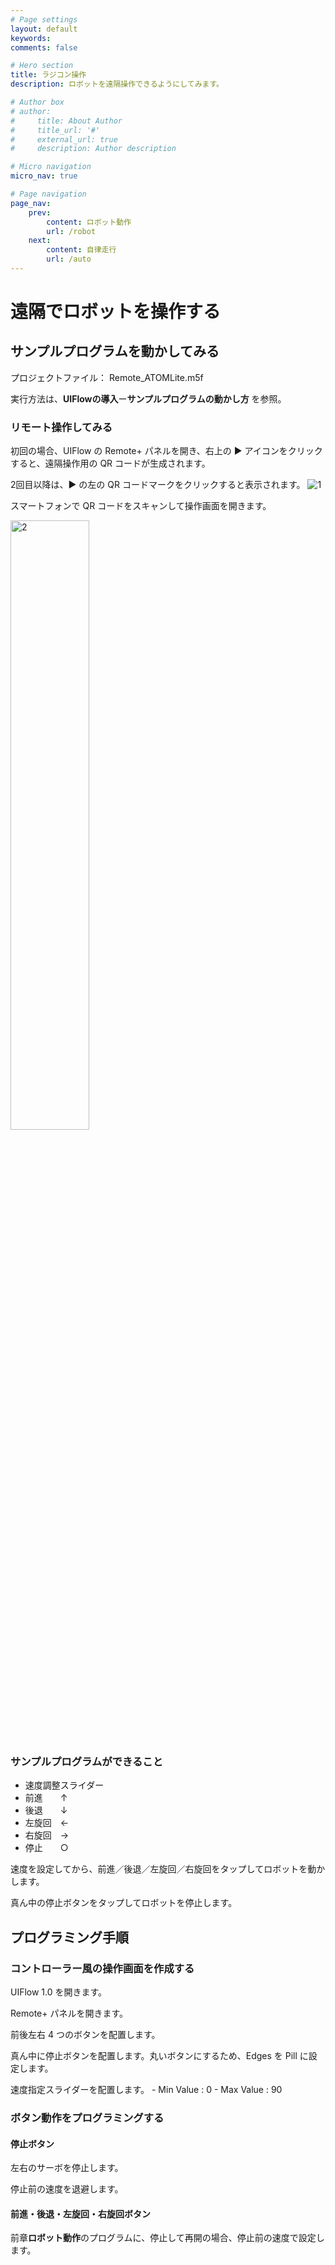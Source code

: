 ```yaml
---
# Page settings
layout: default
keywords:
comments: false

# Hero section
title: ラジコン操作
description: ロボットを遠隔操作できるようにしてみます。

# Author box
# author:
#     title: About Author
#     title_url: '#'
#     external_url: true
#     description: Author description

# Micro navigation
micro_nav: true

# Page navigation
page_nav:
    prev:
        content: ロボット動作
        url: /robot
    next:
        content: 自律走行
        url: /auto
---
```


# 遠隔でロボットを操作する

## サンプルプログラムを動かしてみる
プロジェクトファイル： Remote_ATOMLite.m5f

実行方法は、**UIFlowの導入**ー**サンプルプログラムの動かし方** を参照。

### リモート操作してみる
初回の場合、UIFlow の Remote+ パネルを開き、右上の ▶ アイコンをクリックすると、遠隔操作用の QR コードが生成されます。

2回目以降は、▶ の左の QR コードマークをクリックすると表示されます。
![1](../images/remote/1.png)

スマートフォンで QR コードをスキャンして操作画面を開きます。

<img src="../images/remote/2.png" alt="2" width="50%" height="50%">

### サンプルプログラムができること
- 速度調整スライダー
- 前進　　↑
- 後退　　↓
- 左旋回　←
- 右旋回　→
- 停止　　○

速度を設定してから、前進／後退／左旋回／右旋回をタップしてロボットを動かします。

真ん中の停止ボタンをタップしてロボットを停止します。

## プログラミング手順
### コントローラー風の操作画面を作成する
UIFlow 1.0 を開きます。

Remote+ パネルを開きます。

前後左右 4 つのボタンを配置します。

真ん中に停止ボタンを配置します。丸いボタンにするため、Edges を Pill に設定します。

速度指定スライダーを配置します。
    - Min Value : 0
    - Max Value : 90

### ボタン動作をプログラミングする

#### 停止ボタン
左右のサーボを停止します。

停止前の速度を退避します。

#### 前進・後退・左旋回・右旋回ボタン

前章**ロボット動作**のプログラムに、停止して再開の場合、停止前の速度で設定します。